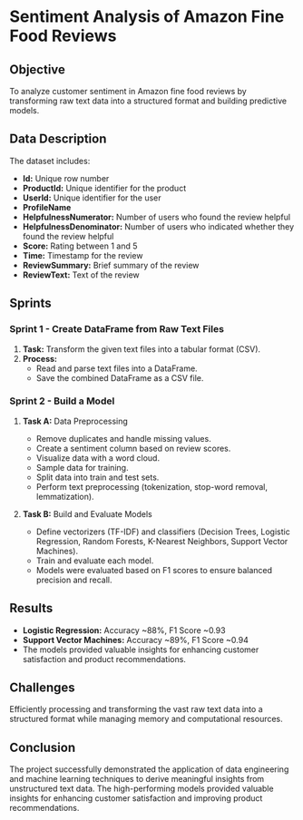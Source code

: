 # Sentiment Analysis of Amazon Fine Food Reviews

## Objective
To analyze customer sentiment in Amazon fine food reviews by transforming raw text data into a structured format and building predictive models.

## Data Description
The dataset includes:
- **Id:** Unique row number
- **ProductId:** Unique identifier for the product
- **UserId:** Unique identifier for the user
- **ProfileName**
- **HelpfulnessNumerator:** Number of users who found the review helpful
- **HelpfulnessDenominator:** Number of users who indicated whether they found the review helpful
- **Score:** Rating between 1 and 5
- **Time:** Timestamp for the review
- **ReviewSummary:** Brief summary of the review
- **ReviewText:** Text of the review

## Sprints

### Sprint 1 - Create DataFrame from Raw Text Files
1. **Task:** Transform the given text files into a tabular format (CSV).
2. **Process:**
    - Read and parse text files into a DataFrame.
    - Save the combined DataFrame as a CSV file.

### Sprint 2 - Build a Model
1. **Task A:** Data Preprocessing
    - Remove duplicates and handle missing values.
    - Create a sentiment column based on review scores.
    - Visualize data with a word cloud.
    - Sample data for training.
    - Split data into train and test sets.
    - Perform text preprocessing (tokenization, stop-word removal, lemmatization).

2. **Task B:** Build and Evaluate Models
    - Define vectorizers (TF-IDF) and classifiers (Decision Trees, Logistic Regression, Random Forests, K-Nearest Neighbors, Support Vector Machines).
    - Train and evaluate each model.
    - Models were evaluated based on F1 scores to ensure balanced precision and recall.

## Results
- **Logistic Regression:** Accuracy ~88%, F1 Score ~0.93
- **Support Vector Machines:** Accuracy ~89%, F1 Score ~0.94
- The models provided valuable insights for enhancing customer satisfaction and product recommendations.

## Challenges
Efficiently processing and transforming the vast raw text data into a structured format while managing memory and computational resources.

## Conclusion
The project successfully demonstrated the application of data engineering and machine learning techniques to derive meaningful insights from unstructured text data. The high-performing models provided valuable insights for enhancing customer satisfaction and improving product recommendations.
